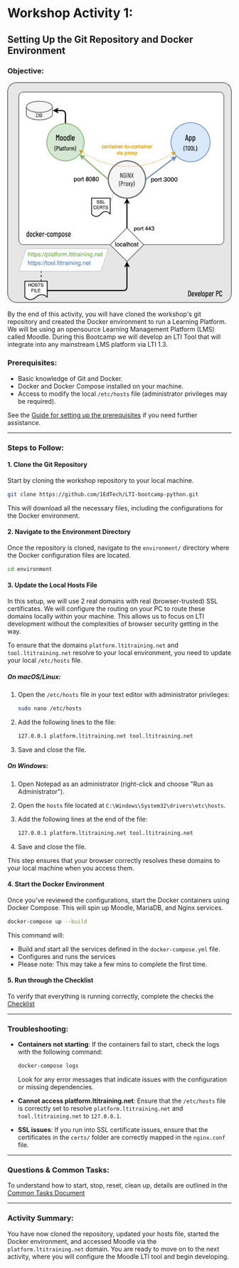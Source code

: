 # Workshop Activity 1: 

## Setting Up the Git Repository and Docker Environment

### Objective:

![Topology](images/topology.png)

By the end of this activity, you will have cloned the workshop's git repository and created the Docker environment to run a Learning Platform.  We will be using an opensource Learning Management Platform (LMS) called Moodle.  During this Bootcamp we will develop an LTI Tool that will integrate into any mainstream LMS platform via LTI 1.3.

### Prerequisites:
- Basic knowledge of Git and Docker.
- Docker and Docker Compose installed on your machine.
- Access to modify the local `/etc/hosts` file (administrator privileges may be required).

See the [Guide for setting up the prerequisites](activity0.md) if you need further assistance.

---

### **Steps to Follow:**

#### 1. **Clone the Git Repository**

Start by cloning the workshop repository to your local machine.

```bash
git clone https://github.com/1EdTech/LTI-bootcamp-python.git
```

This will download all the necessary files, including the configurations for the Docker environment.

#### 2. **Navigate to the Environment Directory**

Once the repository is cloned, navigate to the `environment/` directory where the Docker configuration files are located.

```bash
cd environment
```

#### 3. **Update the Local Hosts File**

In this setup, we will use 2 real domains with real (browser-trusted) SSL certificates.  We will configure the routing on your PC to route these domains locally within your machine.  This allows us to focus on LTI development without the complexities of browser security getting in the way.

To ensure that the domains `platform.ltitraining.net` and `tool.ltitraining.net` resolve to your local environment, you need to update your local `/etc/hosts` file.

##### **On macOS/Linux**:
1. Open the `/etc/hosts` file in your text editor with administrator privileges:

   ```bash
   sudo nano /etc/hosts
   ```

2. Add the following lines to the file:

   ```bash
   127.0.0.1 platform.ltitraining.net tool.ltitraining.net
   ```

3. Save and close the file.

##### **On Windows**:
1. Open Notepad as an administrator (right-click and choose "Run as Administrator").
2. Open the `hosts` file located at `C:\Windows\System32\drivers\etc\hosts`.
3. Add the following lines at the end of the file:

   ```bash
   127.0.0.1 platform.ltitraining.net tool.ltitraining.net
   ```

4. Save and close the file.

This step ensures that your browser correctly resolves these domains to your local machine when you access them.

#### 4. **Start the Docker Environment**

Once you’ve reviewed the configurations, start the Docker containers using Docker Compose. This will spin up Moodle, MariaDB, and Nginx services.

```bash
docker-compose up --build
```

This command will:
- Build and start all the services defined in the `docker-compose.yml` file.
- Configures and runs the services 
- Please note:  This may take a few mins to complete the first time.


#### 5. **Run through the Checklist**

To verify that everything is running correctly, complete the checks the [Checklist](checklist.md)

---

### **Troubleshooting:**

- **Containers not starting**: If the containers fail to start, check the logs with the following command:

  ```bash
  docker-compose logs
  ```

  Look for any error messages that indicate issues with the configuration or missing dependencies.

- **Cannot access platform.ltitraining.net**: Ensure that the `/etc/hosts` file is correctly set to resolve `platform.ltitraining.net` and `tool.ltitraining.net` to `127.0.0.1`.

- **SSL issues**: If you run into SSL certificate issues, ensure that the certificates in the `certs/` folder are correctly mapped in the `nginx.conf` file.

---

### **Questions &  Common Tasks:**

To understand how to start, stop, reset, clean up,  details are outlined in the [Common Tasks Document](common_tasks.md)

---

### **Activity Summary:**
You have now cloned the repository, updated your hosts file, started the Docker environment, and accessed Moodle via the `platform.ltitraining.net` domain. You are ready to move on to the next activity, where you will configure the Moodle LTI tool and begin developing.


